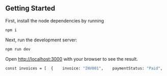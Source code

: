 
## Getting Started

First, install the node dependencies by running 
```bash
npm i
```

Next, run the development server:

```bash
npm run dev
```

Open [http://localhost:3000](http://localhost:3000) with your browser to see the result.

```bash
const invoices = [  {    invoice: "INV001",    paymentStatus: "Paid",    totalAmount: "$250.00",    paymentMethod: "Credit Card",  },  {    invoice: "INV002",    paymentStatus: "Pending",    totalAmount: "$150.00",    paymentMethod: "PayPal",  },  {    invoice: "INV003",    paymentStatus: "Unpaid",    totalAmount: "$350.00",    paymentMethod: "Bank Transfer",  },  {    invoice: "INV004",    paymentStatus: "Paid",    totalAmount: "$450.00",    paymentMethod: "Credit Card",  },  {    invoice: "INV005",    paymentStatus: "Paid",    totalAmount: "$550.00",    paymentMethod: "PayPal",  },  {    invoice: "INV006",    paymentStatus: "Pending",    totalAmount: "$200.00",    paymentMethod: "Bank Transfer",  },  {    invoice: "INV007",    paymentStatus: "Unpaid",    totalAmount: "$300.00",    paymentMethod: "Credit Card",  },]
```
